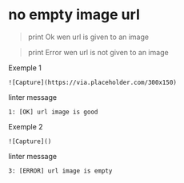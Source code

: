 # no empty image url
> print Ok wen url is given to an image

> print Error wen url is not given to an image

Exemple 1
```
![Capture](https://via.placeholder.com/300x150)
```
linter message
```
1: [OK] url image is good
```
Exemple 2
```
![Capture]()
```
linter message
```
3: [ERROR] url image is empty
```
